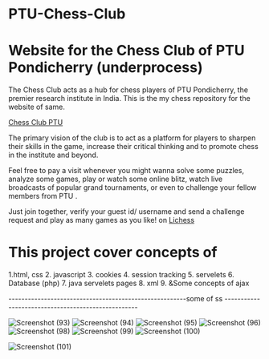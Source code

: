 # PTU-Chess-Club
# Website for the Chess Club of PTU Pondicherry (underprocess)
 The Chess Club acts as a hub for chess players of PTU Pondicherry, the premier research institute in India. This is the my chess repository for the website of same.

[Chess Club PTU](https://ptuniv.edu.in/)

The primary vision of the club is to act as a platform for players to sharpen their skills in the game, increase their critical thinking and to promote chess in the institute and beyond.

Feel free to pay a visit whenever you might wanna solve some puzzles, analyze some games, play or watch some online blitz, watch live broadcasts of popular grand tournaments, or even to challenge your fellow members from PTU . 

Just join together, verify your guest id/ username and send a challenge request and play as many games as you like! on [Lichess](https://lichess.org/@/abhishek_khajuria)

# This project cover concepts of
1.html, css
2. javascript
3. cookies
4. session tracking
5. servelets
6. Database (php)
7. java servelets pages
8. xml
9. &Some concepts of ajax
 
-------------------------------------------------------some of ss ---------------------------------------------------


![Screenshot (93)](https://user-images.githubusercontent.com/63535532/168460627-c27caf93-8a04-4e23-95f0-8e8007bf6547.png)
![Screenshot (94)](https://user-images.githubusercontent.com/63535532/168460628-b5f8829b-701f-43d2-a9f9-9a2ad5695f1d.png)
![Screenshot (95)](https://user-images.githubusercontent.com/63535532/168460629-5087be69-3557-4bde-8c5f-afb33f08f4a5.png)
![Screenshot (96)](https://user-images.githubusercontent.com/63535532/168460631-e6e91559-0472-4639-9093-2802b7b33319.png)
![Screenshot (98)](https://user-images.githubusercontent.com/63535532/168460622-b6907dc7-7214-4f23-a86b-01e183a885b3.png)
![Screenshot (99)](https://user-images.githubusercontent.com/63535532/168460625-6ed08afb-f7d1-4c18-b5b7-07e2c541c2e5.png)
![Screenshot (100)](https://user-images.githubusercontent.com/63535532/168460626-e9bce585-73ab-4acd-92fa-eed676c296b6.png)



![Screenshot (101)](https://user-images.githubusercontent.com/63535532/168460771-bc92c2f4-3f3d-4b54-9703-ba48b2fdd617.png)
